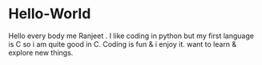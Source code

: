 # Hello-World

Hello every body me Ranjeet . I like coding in python but my first language is 
C so i am quite good in C.
Coding is fun & i enjoy it.
want to learn & explore new things. 
